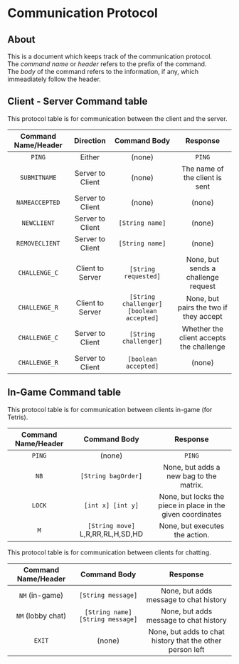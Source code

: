 # Communication Protocol  
## About  
This is a document which keeps track of the communication protocol.    
The _command name_ or _header_ refers to the prefix of the command.  
The _body_ of the command refers to the information, if any, which immeadiately follow the header.  
  
## Client - Server Command table  
This protocol table is for communication between the client and the server.  

|Command Name/Header|Direction       |Command Body                            |Response                                |
|:-----------------:|:--------------:|:--------------------------------------:|:--------------------------------------:|
|`PING`             |Either          |(none)                                  |`PING`                                  |
|`SUBMITNAME`       |Server to Client|(none)                                  |The name of the client is sent          |
|`NAMEACCEPTED`     |Server to Client|(none)                                  |(none)                                  |
|`NEWCLIENT`        |Server to Client|`[String name]`                         |(none)                                  |
|`REMOVECLIENT`     |Server to Client|`[String name]`                         |(none)                                  |
|`CHALLENGE_C`      |Client to Server|`[String requested]`                    |None, but sends a challenge request     |
|`CHALLENGE_R`      |Client to Server|`[String challenger] [boolean accepted]`|None, but pairs the two if they accept  |
|`CHALLENGE_C`      |Server to Client|`[String challenger]`                   |Whether the client accepts the challenge|
|`CHALLENGE_R`      |Server to Client|`[boolean accepted]`                    |(none)                                  |

## In-Game Command table  
This protocol table is for communication between clients in-game (for Tetris).  

|Command Name/Header|Command Body                     |Response                                                   |
|:-----------------:|:-------------------------------:|:---------------------------------------------------------:|
|`PING`             |(none)                           |`PING`                                                     |
|`NB`               |`[String bagOrder]`              |None, but adds a new bag to the matrix.                    |
|`LOCK`             |`[int x] [int y]`                |None, but locks the piece in place in the given coordinates|
|`M`                |`[String move]` L,R,RR,RL,H,SD,HD|None, but executes the action.                             |
  
This protocol table is for communication between clients for chatting.  
  
|Command Name/Header|Command Body                    |Response                                                 |
|:-----------------:|:------------------------------:|:-------------------------------------------------------:|
|`NM` (in-game)     |`[String message]`              |None, but adds message to chat history                   |
|`NM` (lobby chat)  |`[String name] [String message]`|None, but adds message to chat history                   |
|`EXIT`             |(none)                          |None, but adds to chat history that the other person left|
